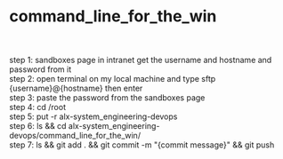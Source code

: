 # command_line_for_the_win 
<br><br>step 1: sandboxes page in intranet get the username and hostname and password from it <br>step 2: open terminal on my local machine and type sftp {username}@{hostname} then enter <br>step 3: paste the password from the sandboxes page <br>step 4: cd /root <br>step 5: put -r alx-system_engineering-devops <br>step 6: ls && cd alx-system_engineering-devops/command_line_for_the_win/ <br>step 7: ls && git add . && git commit -m "{commit message}" && git push <br> 
